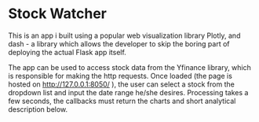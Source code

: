 # Stock Watcher

This is an app i built using a popular web visualization library Plotly, and dash - a library which allows the developer to skip the boring part of deploying the actual Flask app itself.

The app can be used to access stock data from the Yfinance library, which is responsible for making the http requests.
Once loaded (the page is hosted on http://127.0.0.1:8050/ ), the user can select a stock from the dropdown list and input the date range he/she desires. Processing takes a few seconds, the callbacks must return the charts and short analytical description below.
